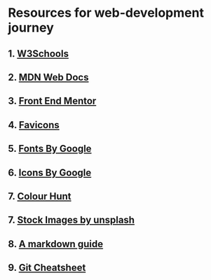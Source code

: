 # Resources for web-development journey


## 1. [W3Schools](https://www.w3schools.com/)
## 2. [MDN Web Docs](https://developer.mozilla.org/en-US/)
## 3. [Front End Mentor](https://www.frontendmentor.io/challenges)
## 4. [Favicons](https://favicon.io/)
## 5. [Fonts By Google](https://fonts.google.com/)
## 6. [Icons By Google](https://fonts.google.com/icons)
## 7. [Colour Hunt](https://colorhunt.co/)
## 7. [Stock Images by unsplash](https://unsplash.com/)
## 8. [A markdown guide](https://guides.github.com/features/mastering-markdown/)
## 9. [Git Cheatsheet](https://about.gitlab.com/images/press/git-cheat-sheet.pdf)
